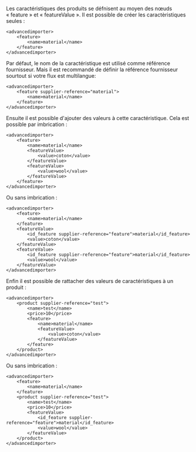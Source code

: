 Les caractéristiques des produits se défnisent au moyen des nœuds « feature » et « featureValue ». Il est possible de créer les caractèristiques seules :

```
<advancedimporter>
    <feature>
        <name>material</name>
    </feature>
</advancedimporter>
```

Par défaut, le nom de la caractéristique est utilisé comme référence fournisseur. Mais il est recommandé de définir la référence fournisseur sourtout si votre flux est multilangue:
```
<advancedimporter>
    <feature supplier-reference="material">
        <name>material</name>
    </feature>
</advancedimporter>
```

Ensuite il est possible d'ajouter des valeurs à cette caractéristique. Cela est possible par imbrication :
```
<advancedimporter>
    <feature>
        <name>material</name>
        <featureValue>
            <value>coton</value>
        </featureValue>
        <featureValue>
            <value>wool</value>
        </featureValue>
    </feature>
</advancedimporter>
```

Ou sans imbrication :
```
<advancedimporter>
    <feature>
        <name>material</name>
    </feature>
    <featureValue>
        <id_feature supplier-reference="feature">material</id_feature>
        <value>coton</value>
    </featureValue>
    <featureValue>
        <id_feature supplier-reference="feature">material</id_feature>
        <value>wool</value>
    </featureValue>
</advancedimporter>
```

Enfin il est possible de rattacher des valeurs de caractéristiques à un produit :
```
<advancedimporter>
    <product supplier-reference="test">
        <name>test</name>
        <price>10</price>
        <feature>
            <name>material</name>
            <featureValue>
                <value>coton</value>
            </featureValue>
        </feature>
    </product>
</advancedimporter>
```

Ou sans imbrication :
```
<advancedimporter>
    <feature>
        <name>material</name>
    </feature>
    <product supplier-reference="test">
        <name>test</name>
        <price>10</price>
        <featureValue>
            <id_feature supplier-reference="feature">material</id_feature>
            <value>wool</value>
        </featureValue>
    </product>
</advancedimporter>
```
